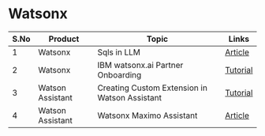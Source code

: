 # Watsonx

<table>
    <thead>
        <th>S.No</th>
        <th>Product</th>
        <th>Topic</th>
        <th>Links</th>
    </thead>
    <tr>
        <td>1</td>
        <td>Watsonx </td>
        <td>Sqls in LLM</td>
        <td><a href="https://github.com/GandhiCloudLab/watsonx/tree/main/001-sqls-in-llm">Article</a></td>
   </tr>  
    <tr>
        <td>2</td>
        <td>Watsonx </td>
        <td>IBM watsonx.ai Partner Onboarding </td>
        <td><a href="https://github.com/GandhiCloudLab/watsonx-ai-partner-onboarding">Tutorial</a></td>
   </tr>  
    <tr>
        <td>3</td>
        <td>Watson Assistant </td>
        <td>Creating Custom Extension in Watson Assistant</td>
        <td><a href="https://github.com/GandhiCloudLab/watson-assistant-custom-extension">Tutorial</a></td>
   </tr>  
    <tr>
        <td>4</td>
        <td>Watson Assistant </td>
        <td>Watsonx Maximo Assistant</td>
        <td><a href="https://github.com/GandhiCloudLab/wealthcare-monolith-app">Article</a></td>
   </tr>  
</table>